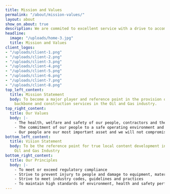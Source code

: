 ```yaml
---
title: Mission and Values
permalink: "/about/mission-values/"
layout: about
show_on_about: true
description: We are commited to excellent service with a drive to accomplish our goals.
headline:
  image: "/uploads/home-3.jpg"
  title: Mission and Values
client_logos:
- "/uploads/client-1.png"
- "/uploads/client-2.png"
- "/uploads/client-3.png"
- "/uploads/client-4.png"
- "/uploads/client-5.png"
- "/uploads/client-6.png"
- "/uploads/client-7.png"
- "/uploads/client-8.png"
top_left_content:
  title: Mission Statement
  body: To become a major player and reference point in the provision of quality infrastructural
    backbone and construction services in the Oil and Gas industry.
top_right_content:
  title: Our Values
  body: |-
    - The health, welfare and safety of our people, contractors and the general public
    - The commitment of our people to a safe operating environment and protection of environment quality
    - Our people are our most important asset and we will not compromise our safety standards to achieve other corporate goals.
bottom_left_content:
  title: Vision Statement
  body: To be the reference point for true local content development in the Nigerian
    Oil and Gas Industry
bottom_right_content:
  title: Our Principles
  body: |-
    - To meet or exceed regulatory compliance
    - Strive to prevent injury to people and damage to equipment, material and the environment
    - Strive to meet industry codes, guidelines and practices
    - To maintain high standards of environment, health and safety performance consistent with the well being of the society.
---
```


